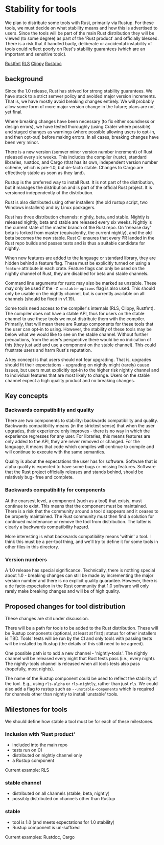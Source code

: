 # Stability for tools

We plan to distribute some tools with Rust, primarily via Rustup. For these
tools, we must decide on what stability means and how this is advertised to
users. Since the tools will be part of the main Rust distribution they will be
viewed (to some degree) as part of the 'Rust product' and officially blessed.
There is a risk that if handled badly, deliberate or accidental instability of
tools could reflect poorly on Rust's stability guarantees (which are an
important and sensitive topic).

[Rustfmt](rustfmt.md)
[RLS](rls.md)
[Clippy](clippy.md)
[Rustdoc](rustdoc.md)

## background

Since the 1.0 release, Rust has strived for strong stability guarantees. We have
stuck to a strict semver policy and avoided major version increments. That is,
we have mostly avoid breaking changes entirely. We will probably allow some form
of more major version change in the future; plans are not yet final.

Where breaking changes have been necessary (to fix either soundness or design
errors), we have tested thoroughly (using Crater where possible) and staged
changes as warnings (where possible allowing users to opt-in, and then opt-out)
before making errors. In all cases, breaking changes have been very minor.

There is a new version (semver minor version number increment) of Rust released
every six weeks. This includes the compiler (rustc), standard libraries,
rustdoc, and Cargo (that has its own, independent version number scheme, which
is pre-1.0, but de-facto stable. Changes to Cargo are effectively stable as soon
as they land).

Rustup is the preferred way to install Rust. It is not part of the distribution,
but it manages the distribution and is part of the official Rust project. It is
versioned independently of the distribution.

Rust is also distributed using other installers (the old rustup script, two
Windows installers) and by Linux packagers.

Rust has three distribution channels: nightly, beta, and stable. Nightly is
released nightly, beta and stable are released every six weeks. Nightly is the
current state of the master branch of the Rust repo. On 'release day' beta is
forked from master (equivalently, the current nightly), and the old beta becomes
the new stable. Rust CI ensures that every PR landed in the Rust repo builds and
passes tests and is thus a suitable candidate for nightly.

When new features are added to the language or standard library, they are hidden
behind a feature flag. These must be explicitly turned on using a `feature`
attribute in each crate. Feature flags can only be used on the nightly channel
of Rust, they are disabled for beta and stable channels.

Command line arguments for rustc may also be marked as unstable. These may only
be used if the `-Z unstable-options` flag is also used. This should only be
usable on the nightly channel, but is currently available on all channels
(should be fixed in v1.19).

Some tools need access to the compiler's internals (RLS, Clippy, Rustfmt). The
compiler does not have a stable API, thus for users on the stable channel to use
these tools we must distribute them with the compiler. Primarily, that will mean
there are Rustup components for these tools that the user can opt-in to using.
However, the stability of these tools may be below what we would like to see on
the stable channel. Without further precautions, from the user's perspective
there would be no indication of this (they just add and use a component on the
stable channel). This could frustrate users and harm Rust's reputation.

A key concept is that users should not fear upgrading. That is, upgrades should
fit their expectations - upgrading on nightly might (rarely) cause issues, but
users must explicitly opt-in to the higher risk nightly channel and to
individual features that are most likely to change. Users on the stable channel
expect a high quality product and no breaking changes.


## Key concepts

### Backwards compatibility and quality

There are two components to stability: backwards compatibility and quality.
Backwards compatibility means (in the strictest sense) that when the user
upgrades, their experience only improves - there is no way in which the
experience regresses for any user. For libraries, this means features are only
added to the API, they are never removed or changed. For the language, it means
that code which compiles will continue to compile and will continue to execute
with the same semantics.

Quality is about the expectations the user has for software. Software that is
alpha quality is expected to have some bugs or missing features. Software that
the Rust project officially releases and stands behind, should be relatively bug-
free and complete.


### Backwards compatibility for components

At the coarsest level, a component (such as a tool) that exists, must continue
to exist. This means that the component must be maintained. There is a risk that
the community around a tool disappears and it ceases to be properly maintained.
The Rust community must then find a solution for continued maintenance or
remove the tool from distribution. The latter is clearly a backwards
compatibility hazard.

More interesting is what backwards compatibility means 'within' a tool. I think
this must be a per-tool thing, and we'll try to define it for some tools in
other files in this directory.


### Version numbers

A 1.0 release has special significance. Technically, there is nothing special
about 1.0 - breaking changes can still be made by incrementing the major version
number and there is no explicit quality guarantee. However, there is a de facto
expectation in the Rust community that 1.0 software will only rarely make
breaking changes and will be of high quality.


## Proposed changes for tool distribution

These changes are still under discussion.

There will be a path for tools to be added to the Rust distribution. These will
be Rustup components (optional, at least at first); status for other installers
is TBD. Tools' tests will be run by the CI and only tools with passing tests
will be installed by Rustup (the details of this still need to be agreed).

One possible path is to add a new channel - 'nightly-tools'. The nightly channel
will be released every night that Rust tests pass (i.e., every night). The
nightly-tools channel is released when all tools tests also pass (hopefully,
most nights).

The name of the Rustup component could be used to reflect the stability of the
tool. E.g., using `rls-alpha` or `rls-nightly`, rather than just `rls`. We could
also add a flag to rustup such as `--unstable-components` which is required for
channels other than nightly to install 'unstable' tools.


## Milestones for tools

We should define how stable a tool must be for each of these milestones.


### Inclusion with 'Rust product'

* included into the main repo
* tests run on CI
* distributed on nightly channel only
* a Rustup component

Current example: RLS


### stable channel

* distributed on all channels (stable, beta, nightly)
* possibly distributed on channels other than Rustup


### stable

* tool is 1.0 (and meets expectations for 1.0 stability)
* Rustup component is un-suffixed

Current examples: Rustdoc, Cargo
